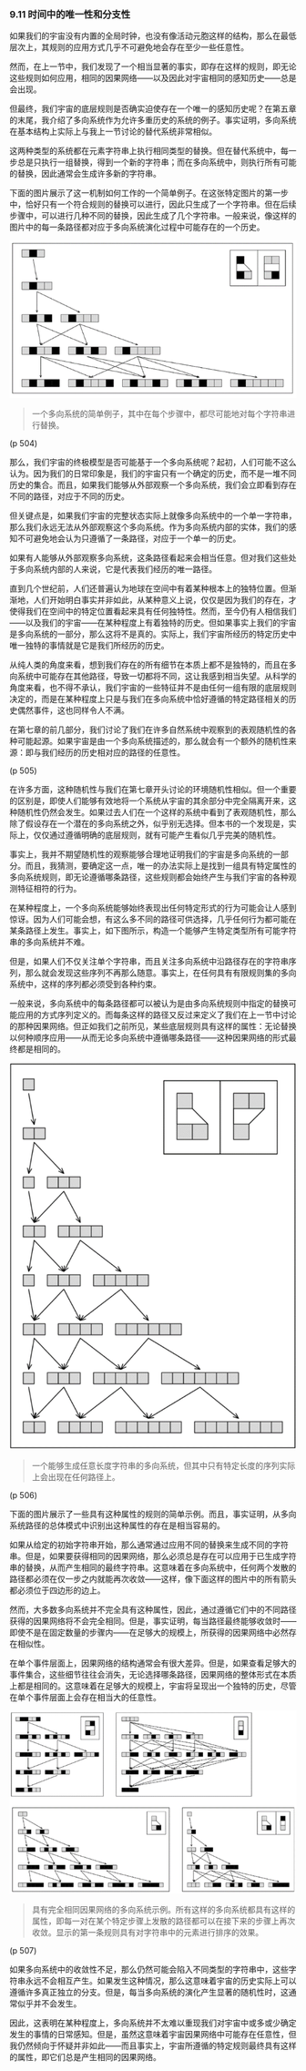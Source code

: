 ### 9.11  时间中的唯一性和分支性

如果我们的宇宙没有内置的全局时钟，也没有像活动元胞这样的结构，那么在最低层次上，其规则的应用方式几乎不可避免地会存在至少一些任意性。

然而，在上一节中，我们发现了一个相当显著的事实，即存在这样的规则，即无论这些规则如何应用，相同的因果网络——以及因此对宇宙相同的感知历史——总是会出现。

但最终，我们宇宙的底层规则是否确实迫使存在一个唯一的感知历史呢？在第五章的末尾，我介绍了多向系统作为允许多重历史的系统的例子。事实证明，多向系统在基本结构上实际上与我上一节讨论的替代系统非常相似。

这两种类型的系统都在元素字符串上执行相同类型的替换。但在替代系统中，每一步总是只执行一组替换，得到一个新的字符串；而在多向系统中，则执行所有可能的替换，因此通常会生成许多新的字符串。

下面的图片展示了这一机制如何工作的一个简单例子。在这张特定图片的第一步中，恰好只有一个符合规则的替换可以进行，因此只生成了一个字符串。但在后续步骤中，可以进行几种不同的替换，因此生成了几个字符串。一般来说，像这样的图片中的每一条路径都对应于多向系统演化过程中可能存在的一个历史。

![](assets/p504.png)

>一个多向系统的简单例子，其中在每个步骤中，都尽可能地对每个字符串进行替换。

(p 504)

那么，我们宇宙的终极模型是否可能基于一个多向系统呢？起初，人们可能不这么认为。因为我们的日常印象是，我们的宇宙只有一个确定的历史，而不是一堆不同历史的集合。而且，如果我们能够从外部观察一个多向系统，我们会立即看到存在不同的路径，对应于不同的历史。

但关键点是，如果我们宇宙的完整状态实际上就像多向系统中的一个单一字符串，那么我们永远无法从外部观察这个多向系统。作为多向系统内部的实体，我们的感知不可避免地会认为只遵循了一条路径，对应于一个单一的历史。

如果有人能够从外部观察多向系统，这条路径看起来会相当任意。但对我们这些处于多向系统内部的人来说，它是代表我们经历的唯一路径。

直到几个世纪前，人们还普遍认为地球在空间中有着某种根本上的独特位置。但渐渐地，人们开始明白事实并非如此，从某种意义上说，仅仅是因为我们的存在，才使得我们在空间中的特定位置看起来具有任何独特性。然而，至今仍有人相信我们——以及我们的宇宙——在某种程度上有着独特的历史。但如果事实上我们的宇宙是多向系统的一部分，那么这将不是真的。实际上，我们宇宙所经历的特定历史中唯一独特的事情就是它是我们所经历的历史。

从纯人类的角度来看，想到我们存在的所有细节在本质上都不是独特的，而且在多向系统中可能存在其他路径，导致一切都将不同，这让我感到相当失望。从科学的角度来看，也不得不承认，我们宇宙的一些特征并不是由任何一组有限的底层规则决定的，而是在某种程度上只是与我们在多向系统中恰好遵循的特定路径相关的历史偶然事件，这也同样令人不满。

在第七章的前几部分，我们讨论了我们在许多自然系统中观察到的表观随机性的各种可能起源。如果宇宙是由一个多向系统描述的，那么就会有一个额外的随机性来源：即与我们经历的历史相对应的路径的任意性。

(p 505)

在许多方面，这种随机性与我们在第七章开头讨论的环境随机性相似。但一个重要的区别是，即使人们能够有效地将一个系统从宇宙的其余部分中完全隔离开来，这种随机性仍然会发生。如果过去人们在一个这样的系统中看到了表观随机性，那么除了假设存在一个潜在的多向系统之外，似乎别无选择。但本书的一个发现是，实际上，仅仅通过遵循明确的底层规则，就有可能产生看似几乎完美的随机性。

事实上，我并不期望随机性的观察能够合理地证明我们的宇宙是多向系统的一部分。而且，我猜测，要确定这一点，唯一的办法实际上是找到一组具有特定属性的多向系统规则，即无论遵循哪条路径，这些规则都会始终产生与我们宇宙的各种观测特征相符的行为。

在某种程度上，一个多向系统能够始终表现出任何特定形式的行为可能会让人感到惊讶。因为人们可能会想，有这么多不同的路径可供选择，几乎任何行为都可能在某条路径上发生。事实上，如下图所示，构造一个能够产生特定类型所有可能字符串的多向系统并不难。

但是，如果人们不仅关注单个字符串，而且关注多向系统中沿路径存在的字符串序列，那么就会发现这些序列不再那么随意。事实上，在任何具有有限规则集的多向系统中，这样的序列都必须受到各种约束。

一般来说，多向系统中的每条路径都可以被认为是由多向系统规则中指定的替换可能应用的方式序列定义的。而每条这样的路径又反过来定义了我们在上一节中讨论的那种因果网络。但正如我们之前所见，某些底层规则具有这样的属性：无论替换以何种顺序应用——从而无论多向系统中遵循哪条路径——这种因果网络的形式最终都是相同的。

![](assets/p506.png)

>一个能够生成任意长度字符串的多向系统，但其中只有特定长度的序列实际上会出现在任何路径上。

(p 506)

下面的图片展示了一些具有这种属性的规则的简单示例。而且，事实证明，从多向系统路径的总体模式中识别出这种属性的存在是相当容易的。

如果从给定的初始字符串开始，那么通常通过应用不同的替换来生成不同的字符串。但是，如果要获得相同的因果网络，那么必须总是存在可以应用于已生成字符串的替换，从而产生相同的最终字符串。这意味着在多向系统中，任何两个发散的路径都必须在仅一步之内就能再次收敛——这样，像下面这样的图片中的所有箭头都必须位于四边形的边上。

然而，大多数多向系统并不完全具有这种属性，因此，通过遵循它们中的不同路径获得的因果网络将不会完全相同。但是，事实证明，每当路径最终能够收敛时——即使不是在固定数量的步骤内——在足够大的规模上，所获得的因果网络中必然存在相似性。

在单个事件层面上，因果网络的结构通常会有很大差异。但是，如果查看足够大的事件集合，这些细节往往会消失，无论选择哪条路径，因果网络的整体形式在本质上都是相同的。这意味着在足够大的规模上，宇宙将呈现出一个独特的历史，尽管在单个事件层面上会存在相当大的任意性。

![](assets/p507.png)

>具有完全相同因果网络的多向系统示例。所有这样的多向系统都具有这样的属性，即每一对在某个特定步骤上发散的路径都可以在接下来的步骤上再次收敛。显示的第一条规则具有对字符串中的元素进行排序的效果。

(p 507)

如果多向系统中的收敛性不足，那么仍然可能会陷入不同类型的字符串中，这些字符串永远不会相互产生。如果发生这种情况，那么这意味着宇宙的历史实际上可以遵循许多真正独立的分支。但是，每当多向系统的演化产生显著的随机性时，这通常似乎并不会发生。

因此，这表明在某种程度上，多向系统并不太难以重现我们对宇宙中或多或少确定发生的事情的日常感知。但是，虽然这意味着宇宙因果网络中可能存在任意性，但我仍然倾向于怀疑并非如此——而且事实上，宇宙所遵循的特定规则最终具有这样的属性，即它们总是产生相同的因果网络。

